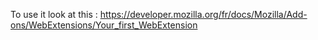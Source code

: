 To use it look at this : 
https://developer.mozilla.org/fr/docs/Mozilla/Add-ons/WebExtensions/Your_first_WebExtension
